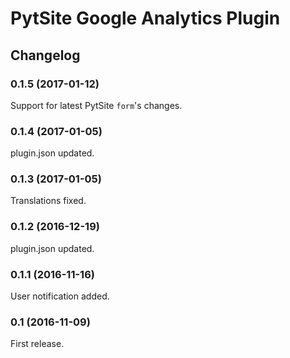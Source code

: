 # PytSite Google Analytics Plugin


## Changelog


### 0.1.5 (2017-01-12)
Support for latest PytSite `form`'s changes.


### 0.1.4 (2017-01-05)
plugin.json updated.


### 0.1.3 (2017-01-05)
Translations fixed.


### 0.1.2 (2016-12-19)
plugin.json updated.


### 0.1.1 (2016-11-16)
User notification added.


### 0.1 (2016-11-09)
First release.
